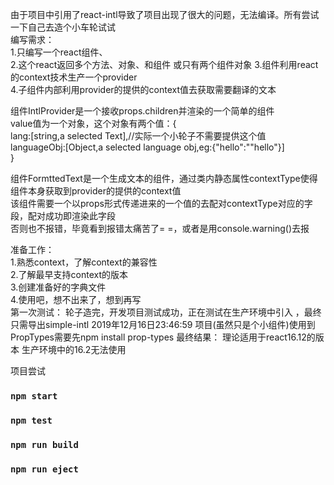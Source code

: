 由于项目中引用了react-intl导致了项目出现了很大的问题，无法编译。所有尝试一下自己去造个小车轮试试  
编写需求：  
    1.只编写一个react组件、  
    2.这个react返回多个方法、对象、和组件  或只有两个组件对象
    3.组件利用react的context技术生产一个provider  
    4.子组件内部利用provider的提供的context值去获取需要翻译的文本  
  
组件IntlProvider是一个接收props.children并渲染的一个简单的组件   
value值为一个对象，这个对象有两个值：{  
    lang:[string,a selected Text],//实际一个小轮子不需要提供这个值  
    languageObj:[Object,a selected language obj,eg:{"hello":""hello"}]  
}  
  
组件FormttedText是一个生成文本的组件，通过类内静态属性contextType使得组件本身获取到provider的提供的context值  
该组件需要一个以props形式传递进来的一个值的去配对contextType对应的字段，配对成功即渲染此字段   
否则也不报错，毕竟看到报错太痛苦了= =，或者是用console.warning()去报  
  
准备工作：  
    1.熟悉context，了解context的兼容性  
    2.了解最早支持context的版本  
    3.创建准备好的字典文件  
    4.使用吧，想不出来了，想到再写  
第一次测试：
    轮子造完，开发项目测试成功，正在测试在生产环境中引入 ，最终只需导出simple-intl 2019年12月16日23:46:59
    项目(虽然只是个小组件)使用到PropTypes需要先npm install prop-types
最终结果：
    理论适用于react16.12的版本
    生产环境中的16.2无法使用
    
项目尝试  
### `npm start`
### `npm test`
### `npm run build`
### `npm run eject`

